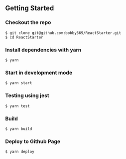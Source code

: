 ## Getting Started

### Checkout the repo

```
$ git clone git@github.com:bobby569/ReactStarter.git
$ cd ReactStarter
```

### Install dependencies with yarn

```
$ yarn
```

### Start in development mode

```
$ yarn start
```

### Testing using jest

```
$ yarn test
```

### Build

```
$ yarn build
```

### Deploy to Github Page

```
$ yarn deploy
```
